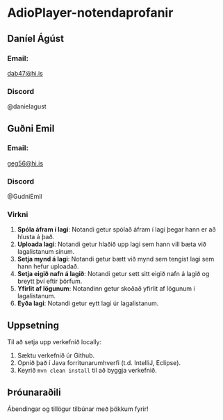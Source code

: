 # AdioPlayer-notendaprofanir
## Daníel Ágúst 
### Email: 
  dab47@hi.is
### Discord
  @danielagust
## Guðni Emil 
### Email: 
  geg56@hi.is
### Discord
  @GudniEmil


### Virkni

1. **Spóla áfram í lagi**: Notandi getur spólað áfram í lagi þegar hann er að hlusta á það.
2. **Uploada lagi**: Notandi getur hlaðið upp lagi sem hann vill bæta við lagalistanum sínum.
3. **Setja mynd á lagi**: Notandi getur bætt við mynd sem tengist lagi sem hann hefur uploadað.
4. **Setja eigið nafn á lagið**: Notandi getur sett sitt eigið nafn á lagið og breytt því eftir þörfum.
5. **Yfirlit af lögunum**: Notandinn getur skoðað yfirlit af lögunum í lagalistanum.
6. **Eyða lagi**: Notandi getur eytt lagi úr lagalistanum.

## Uppsetning

Til að setja upp verkefnið locally:

1. Sæktu verkefnið úr Github.
2. Opnið það í Java forritunarumhverfi (t.d. IntelliJ, Eclipse).
3. Keyrið `mvn clean install` til að byggja verkefnið.

## Þróunaraðili

Ábendingar og tillögur tilbúnar með þökkum fyrir!
  


